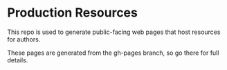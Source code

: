 # Production Resources

This repo is used to generate public-facing web pages that host resources for authors. 

These pages are generated from the gh-pages branch, so go there for full details. 
